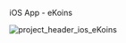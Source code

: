 iOS App - eKoins

![project_header_ios_eKoins](https://github.com/user-attachments/assets/e553384b-8aa0-4d04-80ca-faff558dea14)
